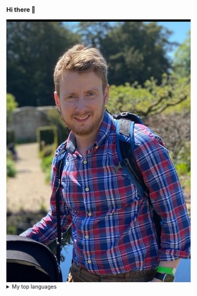 ### Hi there 👋


<picture>
 <source media="(prefers-color-scheme: dark)" srcset="242596082_10159345034331992_1803981174984505845_n.jpg">
 <source media="(prefers-color-scheme: light)" srcset="Screenshot 2023-01-21 at 16.00.20.png">
 <img alt="Tristan Bowles" src="Screenshot 2023-01-21 at 16.00.20.png">
</picture>

<!--
**trisvandis/trisvandis** is a ✨ _special_ ✨ repository because its `README.md` (this file) appears on your GitHub profile.

Here are some ideas to get you started:

- 🔭 I’m currently working on ...
- 🌱 I’m currently learning ...
- 👯 I’m looking to collaborate on ...
- 🤔 I’m looking for help with ...
- 💬 Ask me about ...
- 📫 How to reach me: ...
- 😄 Pronouns: ...
- ⚡ Fun fact: ...
-->

<details>
<summary>My top languages</summary>
| Rank | THING-TO-RANK |
|-----:|---------------|
|     1| Python        |
|     2| SQL           |
|     3| VBA           |
</details>
